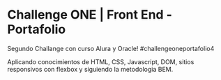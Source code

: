 # Challenge ONE | Front End -  Portafolio

<p>Segundo Challange con curso Alura y Oracle! #challengeoneportafolio4</p>

Aplicando conocimientos de HTML, CSS, Javascript, DOM, sitios responsivos con flexbox y siguiendo la metodologia BEM.
